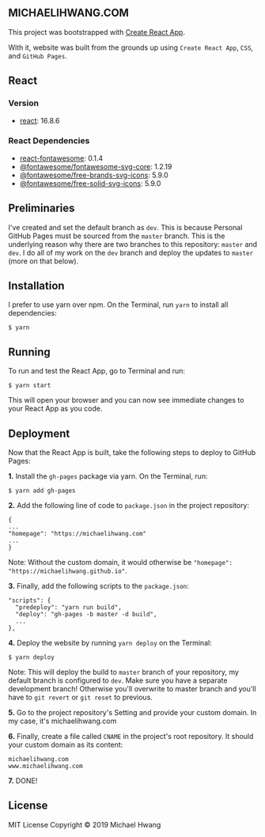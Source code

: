 ## MICHAELIHWANG.COM
This project was bootstrapped with [Create React App](https://github.com/facebook/create-react-app).

With it, website was built from the grounds up using `Create React App`, `CSS`, and `GitHub Pages`.

## React
### Version
* [react](https://github.com/facebook/react): 16.8.6

### React Dependencies
* [react-fontawesome](https://github.com/FortAwesome/react-fontawesome): 0.1.4
* [@fontawesome/fontawesome-svg-core](https://github.com/FortAwesome/react-fontawesome): 1.2.19
* [@fontawesome/free-brands-svg-icons](https://github.com/FortAwesome/react-fontawesome): 5.9.0
* [@fontawesome/free-solid-svg-icons](https://github.com/FortAwesome/react-fontawesome): 5.9.0

## Preliminaries
I've created and set the default branch as `dev`. This is because Personal GitHub Pages must be sourced from the `master` branch. This is the underlying reason why there are two branches to this repository: `master` and `dev`. I do all of my work on the `dev` branch and deploy the updates to `master` (more on that below).

## Installation
I prefer to use yarn over npm. On the Terminal, run `yarn` to install all dependencies:

`$ yarn`

## Running
To run and test the React App, go to Terminal and run:

`$ yarn start`

This will open your browser and you can now see immediate changes to your React App as you code.

## Deployment
Now that the React App is built, take the following steps to deploy to GitHub Pages:

**1.** Install the `gh-pages` package via yarn. On the Terminal, run:

`$ yarn add gh-pages`

**2.** Add the following line of code to `package.json` in the project repository:

```
{
...
"homepage": "https://michaelihwang.com"
...
}
```
Note: Without the custom domain, it would otherwise be `"homepage": "https://michaelihwang.github.io"`.

**3.** Finally, add the following scripts to the `package.json`:

```
"scripts": {
  "predeploy": "yarn run build",
  "deploy": "gh-pages -b master -d build",
  ...
},
```

**4.** Deploy the website by running `yarn deploy` on the Terminal:

`$ yarn deploy`

Note: This will deploy the build to `master` branch of your repository, my default branch is configured to `dev`. Make sure you have a separate development branch! Otherwise you'll overwrite to master branch and you'll have to `git revert` or `git reset` to previous.

**5.** Go to the project repository's Setting and provide your custom domain. In my case, it's michaelihwang.com

**6.** Finally, create a file called `CNAME` in the project's root repository. It should your custom domain as its content:
```
michaelihwang.com
www.michaelihwang.com
```

**7.** DONE!

## License
MIT License Copyright © 2019 Michael Hwang
